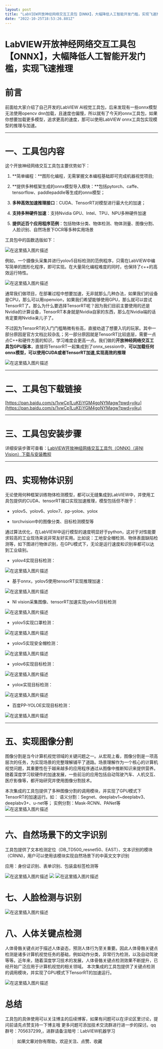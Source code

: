 ```yaml
---
layout: post
title: "LabVIEW开放神经网络交互工具包【ONNX】，大幅降低人工智能开发门槛，实现飞速推理"
date: "2022-10-25T18:53:26.881Z"
---
```

LabVIEW开放神经网络交互工具包【ONNX】，大幅降低人工智能开发门槛，实现飞速推理
============================================

前言
==

前面给大家介绍了自己开发的LabVIEW AI视觉工具包，后来发现有一些onnx模型无法使用opencv dnn加载，且速度也偏慢，所以就有了今天的onnx工具包，如果你想要加载更多模型，追求更高的速度，那可以使用LabVIEW onnx工具包实现模型的推理与加速。

* * *

一、工具包内容
=======

这个开放神经网络交互工具包主要优势如下：

1.  **简单编程：**图形化编程，无需掌握文本编程基础即可完成机器视觉项目;
    
2.  **提供多种框架生成的onnx模型导入模块：**包括pytorch、caffe、tensorflow、paddlepaddle等生成的onnx模型；
    
3.  **多种高效加速推理接口**：CUDA、TensorRT对模型进行最大化的加速；
    
4.  **支持多种硬件加速**：支持Nvidia GPU、Intel、TPU、NPU多种硬件加速
    
5.  **提供近百个应用程序范例**：包括物体分类、物体检测、物体测量、图像分割、 人脸识别、自然场景下OCR等多种实用场景
    

工具包中的函数选版如下：

![在这里插入图片描述](https://img-blog.csdnimg.cn/0da29b8187ca447b92f78e33866c9f85.png#pic_center)

例如，一个摄像头采集并进行yolov5目标检测的范例程序，只需在LabVIEW中编写简单的图形化程序，即可实现。在大量简化编程难度的同时，也保持了c++的高效运行特性。

![在这里插入图片描述](https://img-blog.csdnimg.cn/344e2ec380e74381b4f676168bb442fd.png#pic_center)

通常我们做项目，在部署过程中想要加速，无非就那么几种办法，如果我们的设备是CPU，那么可以用openvion，如果我们希望能够使用GPU，那么就可以尝试TensorRT了。那么为什么要选择TensorRT呢？因为我们目前主要使用的还是Nvidia的计算设备，TensorRT本身就是Nvidia自家的东西，那么在Nvidia端的话肯定要用Nvidia亲儿子了。

不过因为TensorRT的入门门槛略微有些高，直接劝退了想要入坑的玩家。其中一部分原因是官方文档比较杂乱；另一部分原因就是TensorRT比较底层，需要一点点C++和硬件方面的知识，学习难度会更高一点。我们做的**开放神经网络交互工具包GPU版本**，直接将TensorRT一起集成到了onnx\_session中，**可以加载任何onnx模型，可以使用CUDA或者TensorRT加速,实现高效的推理**

![在这里插入图片描述](https://img-blog.csdnimg.cn/7c08cd8ca44e419894b270f088922ea8.png#pic_center)

* * *

二、工具包下载链接
=========

[https://pan.baidu.com/s/1vwCp1LuKEjYGM4goNYMagw?pwd=yiku](https://pan.baidu.com/s/1vwCp1LuKEjYGM4goNYMagw?pwd=yiku)

* * *

三、工具包安装步骤
=========

详细安装步骤可查看：[LabVIEW开放神经网络交互工具包（ONNX)（非NI Vision）下载与安装教程](https://blog.csdn.net/virobotics/article/details/124998746)

* * *

四、实现物体识别
========

无论使用何种框架训练物体检测模型，都可以无缝集成到LabVIEW中，并使用工具包提供的CUDA、tensorRT接口实现加速推理，模型包括但不限于：

*   yolov5、yolov6、yolov7、pp-yoloe、yolox
    
*   torchvision中的图像分类、目标检测模型等
    

通过算法优化，在LabVIEW中运行模型的速度明显好于python，这对于对性能要求较高的工业现场来说非常友好实用。比如说：工地安全帽检测、物体表面缺陷检测等，如下图进行物体识别，在GPU模式下，无论是运行速度和识别率都可以达到工业级别。

*   yolov4实现目标检测：
    

![在这里插入图片描述](https://img-blog.csdnimg.cn/e213c5ea709b40f69ac8b0d2b3f3cb7b.png?x-oss-process=image/watermark,type_d3F5LXplbmhlaQ,shadow_50,text_Q1NETiBAdmlyb2JvdGljcw==,size_17,color_FFFFFF,t_70,g_se,x_16#pic_center)

*   基于onnx，yolov5使用tensorRT实现推理加速：
    

![在这里插入图片描述](https://img-blog.csdnimg.cn/3d628e80780d438eba0d916537722837.jpeg#pic_center)

*   NI vision采集图像、tensorRT加速实现yolov5目标检测
    

![在这里插入图片描述](https://img-blog.csdnimg.cn/b8967459721549f09b556e2d2903faa8.jpeg#pic_center)

*   yolov5实现口罩检测：
    

![在这里插入图片描述](https://img-blog.csdnimg.cn/96a5c803f07f4ef995fe53366708eff4.png#pic_center)

*   yolov5实现安全帽检测：
    

![在这里插入图片描述](https://img-blog.csdnimg.cn/cca0b6de233d41ed82fed02d2d0cdcbc.png#pic_center)

*   yolov6实现目标检测：
    

![在这里插入图片描述](https://img-blog.csdnimg.cn/485bf9b667fd4b39b27e40169d040e6a.png#pic_center)

*   yolox实现目标检测：
    

![在这里插入图片描述](https://img-blog.csdnimg.cn/c8f721a30a6f496ba980b38a0521b86c.png#pic_center)

*   百度PP-YOLOE实现目标检测：
    

![在这里插入图片描述](https://img-blog.csdnimg.cn/c7e34ab9141f4fd590919df644eff9db.png#pic_center)

* * *

五、实现图像分割
========

图像分割是当今计算机视觉领域的关键问题之一。从宏观上看，图像分割是一项高层次的任务，为实现场景的完整理解铺平了道路。场景理解作为一个核心的计算机视觉问题，其重要性在于越来越多的应用程序通过从图像中推断知识来提供营养。随着深度学习软硬件的加速发展，一些前沿的应用包括自动驾驶汽车、人机交互、医疗影像等，都开始研究并使用图像分割技术。

本次集成的工具包提供了多种图像分割的调用模块，并实现了GPU模式下TensorRT的加速运行。如： 语义分割：Segnet、deeplabv1~deeplabv3、deeplabv3+、u-net等； 实例分割：Mask-RCNN、PANet等 ![在这里插入图片描述](https://img-blog.csdnimg.cn/e68f661347bc4fa1bb37792763fffb8c.png?x-oss-process=image/watermark,type_d3F5LXplbmhlaQ,shadow_50,text_Q1NETiBAdmlyb2JvdGljcw==,size_20,color_FFFFFF,t_70,g_se,x_16#pic_center) 

* * *

六、自然场景下的文字识别
============

工具包提供了文本检测定位（DB\_TD500\_resnet50、EAST）、文本识别的模块（CRNN)，用户可以使用该模块实现自然场景下的中英文文字识别

应用：身份证识别、表单识别、包装盒标签检测等

  ![在这里插入图片描述](https://img-blog.csdnimg.cn/1e18a94eed3f43b58e86d123685e1ef4.png#pic_center)  ![](https://img-blog.csdnimg.cn/3e2302874e8f491db9fce202f3e788a2.png?x-oss-process=image/watermark,type_d3F5LXplbmhlaQ,shadow_50,text_Q1NETiBAdmlyb2JvdGljcw==,size_13,color_FFFFFF,t_70,g_se,x_16#pic_center) ![在这里插入图片描述](https://img-blog.csdnimg.cn/c50154acb96942979a244571547f3f31.png#pic_center)

七、人脸检测与识别
=========

![在这里插入图片描述](https://img-blog.csdnimg.cn/679cb7b48b574f62a27c3b1d707afe16.png#pic_center)

八、人体关键点检测
=========

人体骨骼关键点对于描述人体姿态，预测人体行为至关重要。因此人体骨骼关键点检测是诸多计算机视觉任务的基础，例如动作分类，异常行为检测，以及自动驾驶等等。近年来，随着深度学习技术的发展，人体骨骼关键点检测效果不断提升，已经开始广泛应用于计算机视觉的相关领域。 本次集成的工具包提供了关键点检测的调用模块，并实现了GPU模式下TensorRT的加速运行。

![在这里插入图片描述](https://img-blog.csdnimg.cn/0db46b512cf84bf4bb2a4a8e5d9d7a55.png#pic_center)

总结
==

工具包的具体使用可以关注博主的后续博客，如果有问题可以在评论区里讨论，提问前请先点赞支持一下博主哦 更多问题可添加技术交流群进行进一步的探讨。qq群号：705637299,，进群请备注暗号：LabVIEW机器学习

> **如果文章对你有帮助，欢迎关注、点赞、收藏**